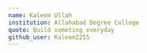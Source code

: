 ```yaml
---
name: Kaleem Ullah
institution: Allahabad Degree College
quote: Build someting everyday
github_user: Kaleem2255
---
```

